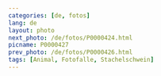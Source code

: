 ```yaml
---
categories: [de, fotos]
lang: de
layout: photo
next_photo: /de/fotos/P0000424.html
picname: P0000427
prev_photo: /de/fotos/P0000426.html
tags: [Animal, Fotofalle, Stachelschwein]
---
```

